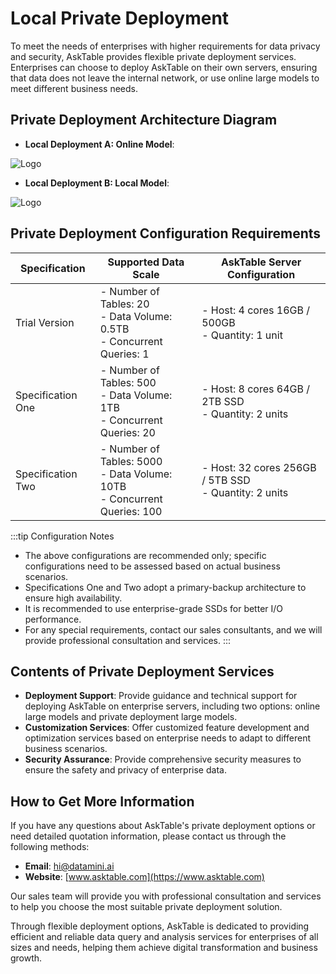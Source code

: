 # Local Private Deployment

To meet the needs of enterprises with higher requirements for data privacy and security, AskTable provides flexible private deployment services. Enterprises can choose to deploy AskTable on their own servers, ensuring that data does not leave the internal network, or use online large models to meet different business needs.

## Private Deployment Architecture Diagram

- **Local Deployment A: Online Model**:
<div className="img-center medium">
  <img src="/img/asktable/at_deployment_offline_1.png" alt="Logo" />
</div>

- **Local Deployment B: Local Model**:
<div className="img-center medium">
  <img src="/img/asktable/at_deployment_offline_2.png" alt="Logo" />
</div>

## Private Deployment Configuration Requirements

| Specification | Supported Data Scale | AskTable Server Configuration |
|---------------|----------------------|-------------------------------|
| Trial Version  | - Number of Tables: 20<br/>- Data Volume: 0.5TB<br/>- Concurrent Queries: 1 | - Host: 4 cores 16GB / 500GB<br/>- Quantity: 1 unit |
| Specification One | - Number of Tables: 500<br/>- Data Volume: 1TB<br/>- Concurrent Queries: 20 | - Host: 8 cores 64GB / 2TB SSD<br/>- Quantity: 2 units |
| Specification Two | - Number of Tables: 5000<br/>- Data Volume: 10TB<br/>- Concurrent Queries: 100 | - Host: 32 cores 256GB / 5TB SSD<br/>- Quantity: 2 units |

:::tip Configuration Notes
- The above configurations are recommended only; specific configurations need to be assessed based on actual business scenarios.
- Specifications One and Two adopt a primary-backup architecture to ensure high availability.
- It is recommended to use enterprise-grade SSDs for better I/O performance.
- For any special requirements, contact our sales consultants, and we will provide professional consultation and services.
:::

## Contents of Private Deployment Services

- **Deployment Support**: Provide guidance and technical support for deploying AskTable on enterprise servers, including two options: online large models and private deployment large models.
- **Customization Services**: Offer customized feature development and optimization services based on enterprise needs to adapt to different business scenarios.
- **Security Assurance**: Provide comprehensive security measures to ensure the safety and privacy of enterprise data.

## How to Get More Information

If you have any questions about AskTable's private deployment options or need detailed quotation information, please contact us through the following methods:
- **Email**: hi@datamini.ai
- **Website**: [www.asktable.com](https://www.asktable.com)

Our sales team will provide you with professional consultation and services to help you choose the most suitable private deployment solution.

Through flexible deployment options, AskTable is dedicated to providing efficient and reliable data query and analysis services for enterprises of all sizes and needs, helping them achieve digital transformation and business growth.